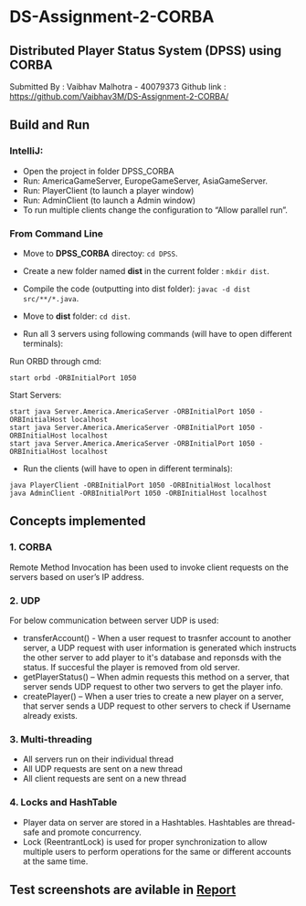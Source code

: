 # DS-Assignment-2-CORBA

## Distributed Player Status System (DPSS) using CORBA

Submitted By : Vaibhav Malhotra - 40079373
Github link : https://github.com/Vaibhav3M/DS-Assignment-2-CORBA/

## Build and Run

### IntelliJ:

-	Open the project in folder DPSS_CORBA
-	Run: AmericaGameServer, EuropeGameServer, AsiaGameServer.
-	Run: PlayerClient (to launch a player window)
-	Run:  AdminClient (to launch a Admin window)
-	To run multiple clients change the configuration to “Allow parallel run”.




### From Command Line

- Move to **DPSS_CORBA** directoy: `cd DPSS`.

- Create a new folder named **dist** in the current folder : `mkdir dist`.

- Compile the code (outputting into dist folder): `javac -d dist src/**/*.java`.

- Move to **dist** folder: `cd dist`.

- Run all 3 servers using following commands (will have to open different terminals):

Run ORBD through cmd:
```
start orbd -ORBInitialPort 1050
```
Start Servers: 
```
start java Server.America.AmericaServer -ORBInitialPort 1050 - ORBInitialHost localhost
start java Server.America.AmericaServer -ORBInitialPort 1050 - ORBInitialHost localhost
start java Server.America.AmericaServer -ORBInitialPort 1050 - ORBInitialHost localhost
```

- Run the clients (will have to open in different terminals):

```
java PlayerClient -ORBInitialPort 1050 -ORBInitialHost localhost
java AdminClient -ORBInitialPort 1050 -ORBInitialHost localhost
```


## Concepts implemented

### 1.	CORBA
Remote Method Invocation has been used to invoke client requests on the servers based on user’s IP address.

### 2.	UDP
For below communication between server UDP is used:
- transferAccount() - When a user request to trasnfer account to another server, a UDP request with user information is generated which instructs the other server to add player to it's database and reponsds with the status. If succesful the player is removed from old server. 
-	getPlayerStatus() – When admin requests this method on a server, that server sends UDP request to other two servers to get the player info.
-	createPlayer() – When a user tries to create a new player on a server, that server sends a UDP request to other servers to check if Username already exists.
 

### 3.	Multi-threading
-	All servers run on their individual thread
-	All UDP requests are sent on a new thread
- All client requests are sent on a new thread

### 4.	Locks and HashTable 
- Player data on server are stored in a Hashtables. Hashtables are thread-safe and promote concurrency.
-	Lock (ReentrantLock) is used for proper synchronization to allow multiple users to perform operations for the same or different accounts at the same time. 


## Test screenshots are avilable in [Report](https://github.com/Vaibhav3M/Distributed-System-Assignment1/blob/master/Assignment1-Report.pdf)

